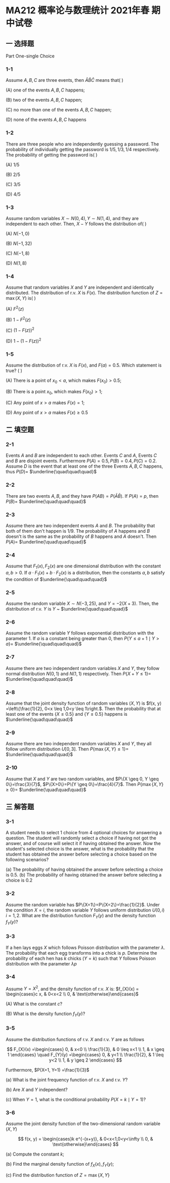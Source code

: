 # MA212 概率论与数理统计 2021年春 期中试卷

## 一 选择题

Part One-single Choice

### 1-1

Assume $A, B, C$ are three events, then $\bar{A} \bar{B} \bar{C}$ means that( )

(A) one of the events $A, B, C$ happens;

(B) two of the events $A, B, C$ happen;

(C) no more than one of the events $A, B, C$ happen;

(D) none of the events $A, B, C$ happens

### 1-2

There are three people who are independently guessing a password. The probability of individually getting the password is $1/5, 1/3, 1/4$ respectively. The probability of getting the password is( )

(A) $1/5$

(B) $2/5$

(C) $3/5$

(D) $4/5$

### 1-3

Assume random variables $X \sim N(0,4), Y \sim N(1,4)$, and they are independent to each other. Then, $X-Y$ follows the distribution of( )

(A) $N(-1,0)$

(B) $N(-1,32)$

(C) $N(-1,8)$

(D) $N(1,8)$

### 1-4

Assume that random variables $X$ and $Y$ are independent and identically distributed. The distribution of r.v. $X$ is $F(x)$. The distribution function of $Z=\max (X, Y)$ is( )

(A) $F^{2}(z)$

(B) $1-F^{2}(z)$

(C) $(1-F(z))^{2}$

(D) $1-(1-F(z))^{2}$

### 1-5

Assume the distribution of r.v. $X$ is $F(x)$, and $F(a) =0.5$. Which statement is true? ( )

(A) There is a point of $x_{0}<a$, which makes $F(x_{0}) >0.5$;

(B) There is a point $x_{0}$, which makes $F(x_{0}) >1$;

(C) Any point of $x>a$ makes $F(x) =1$;

(D) Any point of $x>a$ makes $F(x) \geq 0.5$

## 二 填空题

### 2-1

Events $A$ and $B$ are independent to each other. Events $C$ and $A$, Events $C$ and $B$ are disjoint events. Furthermore $P(A) =0.5, P(B) =0.4, P(C) =0.2$. Assume $D$ is the event that at least one of the three Events $A, B, C$ happens, thus $P(D) =$ $\underline{\quad\quad\quad}$

### 2-2

There are two events $A, B$, and they have $P(AB) =P(\bar{A} \bar{B})$. If $P(A) =p$, then $P(B) =$ $\underline{\quad\quad\quad}$

### 2-3

Assume there are two independent events $A$ and $B$. The probability that both of them don't happen is $1/9$. The probability of $A$ happens and $B$ doesn't is the same as the probability of $B$ happens and $A$ doesn't. Then $P(A) =$ $\underline{\quad\quad\quad}$

### 2-4

Assume that $F_{1}(x), F_{2}(x)$ are one dimensional distribution with the constant $a, b>0$. If $a \cdot F_{1}(x) +b \cdot F_{2}(x)$ is a distribution, then the constants $a, b$ satisfy the condition of $\underline{\quad\quad\quad}$

### 2-5

Assume the random variable $X \sim N(-3,25)$, and $Y=-2(X+3)$. Then, the distribution of r.v. $Y$ is $Y$ ~ $\underline{\quad\quad\quad}$

### 2-6

Assume the random variable $Y$ follows exponential distribution with the parameter 1. If $a$ is a constant being greater than 0, then $P\{Y \leq a+1 \mid Y>a\}=$ $\underline{\quad\quad\quad}$

### 2-7

Assume there are two independent random variables $X$ and $Y$, they follow normal distribution $N(0,1)$ and $N(1,1)$ respectively. Then $P\{X+Y \leq 1\}=$ $\underline{\quad\quad\quad}$

### 2-8

Assume that the joint density function of random variables $(X, Y)$ is $f(x, y) =\left\{\frac{1}{2}, 0<x \leq 1,0<y \leq 1\right.$. Then the probability that at least one of the events $\{X \leq 0.5\}$ and $\{Y \leq 0.5\}$ happens is $\underline{\quad\quad\quad}$

### 2-9

Assume there are two independent random variables $X$ and $Y$, they all follow uniform distribution $U[0,3]$. Then $P\{\max \{X, Y\} \leq 1\}=$ $\underline{\quad\quad\quad}$

### 2-10

Assume that $X$ and $Y$ are two random variables, and $P\{X \geq 0, Y \geq 0\}=\frac{3}{7}$, $P\{X>0\}=P\{Y \geq 0\}=\frac{4}{7}$. Then $P\{\max \{X, Y\} \geq 0\}=$ $\underline{\quad\quad\quad}$

## 三 解答题

### 3-1

A student needs to select 1 choice from 4 optional choices for answering a question. The student will randomly select a choice if having not got the answer, and of course will select it if having obtained the answer. Now the student's selected choice is the answer, what is the probability that the student has obtained the answer before selecting a choice based on the following scenarios?

(a) The probability of having obtained the answer before selecting a choice is 0.5.
(b) The probability of having obtained the answer before selecting a choice is 0.2

### 3-2

Assume the random variable has $P\{X=1\}=P\{X=2\}=\frac{1}{2}$. Under the condition $X=i$, the random variable $Y$ follows uniform distribution $U(0, i)$ $i=1,2$. What are the distribution function $F_{Y}(y)$ and the density function $f_{Y}(y)$?

### 3-3

If a hen lays eggs $X$ which follows Poisson distribution with the parameter $\lambda$. The probability that each egg transforms into a chick is $p$. Determine the probability of each hen has $k$ chicks $(Y=k)$ such that $Y$ follows Poisson distribution with the parameter $\lambda p$

### 3-4

Assume $Y=X^{2}$, and the density function of r.v. $X$ is: $f_{X}(x) = \begin{cases}c x, & 0<x<2 \\ 0, & \text{otherwise}\end{cases}$

(A) What is the constant $c$?

(B) What is the density function $f_{Y}(y)$?

### 3-5

Assume the distribution functions of r.v. $X$ and r.v. $Y$ are as follows

$$
F_{X}(x) =\begin{cases}
0, & x<0 \\
\frac{1}{3}, & 0 \leq x<1 \\
1, & x \geq 1
\end{cases} \quad F_{Y}(y) =\begin{cases}
0, & y<1 \\
\frac{1}{2}, & 1 \leq y<2 \\
1, & y \geq 2
\end{cases}
$$

Furthermore, $P(X=1, Y=1) =\frac{1}{3}$

(a) What is the joint frequency function of r.v. $X$ and r.v. $Y$?

(b) Are $X$ and $Y$ independent?

(c) When $Y=1$, what is the conditional probability $P(X=k \mid Y=1)$?

### 3-6

Assume the joint density function of the two-dimensional random variable $(X, Y)$

$$
f(x, y) = \begin{cases}k e^{-(x+y)}, & 0<x<1,0<y<\infty \\ 0, & \text{otherwise}\end{cases}
$$

(a) Compute the constant $k$;

(b) Find the marginal density function of $f_{X}(x), f_{Y}(y)$;

(c) Find the distribution function of $Z=\max \{X, Y\}$

